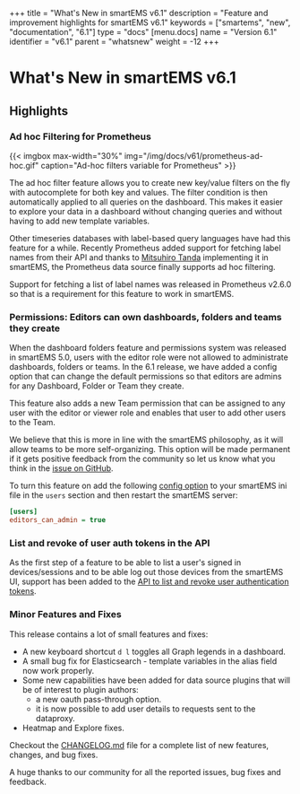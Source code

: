 +++
title = "What's New in smartEMS v6.1"
description = "Feature and improvement highlights for smartEMS v6.1"
keywords = ["smartems", "new", "documentation", "6.1"]
type = "docs"
[menu.docs]
name = "Version 6.1"
identifier = "v6.1"
parent = "whatsnew"
weight = -12
+++

# What's New in smartEMS v6.1

## Highlights

### Ad hoc Filtering for Prometheus

{{< imgbox max-width="30%" img="/img/docs/v61/prometheus-ad-hoc.gif" caption="Ad-hoc filters variable for Prometheus" >}}

The ad hoc filter feature allows you to create new key/value filters on the fly with autocomplete for both key and values. The filter condition is then automatically applied to all queries on the dashboard. This makes it easier to explore your data in a dashboard without changing queries and without having to add new template variables.

Other timeseries databases with label-based query languages have had this feature for a while. Recently Prometheus added support for fetching label names from their API and thanks to [Mitsuhiro Tanda](https://github.com/mtanda) implementing it in smartEMS, the Prometheus data source finally supports ad hoc filtering.

Support for fetching a list of label names was released in Prometheus v2.6.0 so that is a requirement for this feature to work in smartEMS.

### Permissions: Editors can own dashboards, folders and teams they create

When the dashboard folders feature and permissions system was released in smartEMS 5.0, users with the editor role were not allowed to administrate dashboards, folders or teams. In the 6.1 release, we have added a config option that can change the default permissions so that editors are admins for any Dashboard, Folder or Team they create.

This feature also adds a new Team permission that can be assigned to any user with the editor or viewer role and enables that user to add other users to the Team.

We believe that this is more in line with the smartEMS philosophy, as it will allow teams to be more self-organizing. This option will be made permanent if it gets positive feedback from the community so let us know what you think in the [issue on GitHub](https://github.com/smartems/smartems/issues/15590).

To turn this feature on add the following [config option](/installation/configuration/#editors-can-admin) to your smartEMS ini file in the `users` section and then restart the smartEMS server:

```ini
[users]
editors_can_admin = true
```

### List and revoke of user auth tokens in the API

As the first step of a feature to be able to list a user's signed in devices/sessions and to be able log out those devices from the smartEMS UI, support has been added to the [API to list and revoke user authentication tokens](/http_api/admin/#auth-tokens-for-user).

### Minor Features and Fixes

This release contains a lot of small features and fixes:

- A new keyboard shortcut `d l` toggles all Graph legends in a dashboard.
- A small bug fix for Elasticsearch - template variables in the alias field now work properly.
- Some new capabilities have been added for data source plugins that will be of interest to plugin authors:
  - a new oauth pass-through option.
  - it is now possible to add user details to requests sent to the dataproxy.
- Heatmap and Explore fixes.

Checkout the [CHANGELOG.md](https://github.com/smartems/smartems/blob/master/CHANGELOG.md) file for a complete list of new features, changes, and bug fixes.

A huge thanks to our community for all the reported issues, bug fixes and feedback.
